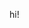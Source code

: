<!DOCTYPE html>
<html lang="zh-TW">
<head>
    <meta http-equiv="Content-Type" content="text/html; charset=utf-8">
    <meta charset="UTF-8">
    <meta name="viewport" content="width=device-width, initial-scale=1.0">
</head>
<body>
    <p>hi!</p>
</body>
</html>
